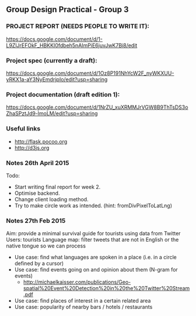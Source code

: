 ## Group Design Practical - Group 3

### PROJECT REPORT (NEEDS PEOPLE TO WRITE IT):
https://docs.google.com/document/d/1-L9ZlJrEFOkF_HBKKI0fdbeh5nAImPiE6juvJwK7Bi8/edit

### Project spec (currently a draft):
https://docs.google.com/document/d/1Oz8P191NhYcW2F_nyWKXUU-yRKX1a-aY3NyEmdrjpIo/edit?usp=sharing

### Project documentation (draft edition 1):
https://docs.google.com/document/d/1NrZU_xuXRMMJrVGW8B9ThTsDS3oZhaSPztJd9-lmoLM/edit?usp=sharing

### Useful links
* http://flask.pocoo.org
* http://d3js.org

### Notes 26th April 2015
Todo:
* Start writing final report for week 2.
* Optimise backend.
* Change client loading method.
* Try to make circle work as intended. (hint: fromDivPixelToLatLng)

### Notes 27th Feb 2015
Aim: provide a minimal survival guide for tourists using data from Twitter
Users: tourists
Language map: filter tweets that are not in English or the native tongue so we can process
* Use case: find what languages are spoken in a place (i.e. in a circle defined by a cursor)
* Use case: find events going on and opinion about them (N-gram for events)
  * http://michaelkaisser.com/publications/Geo-spatial%20Event%20Detection%20in%20the%20Twitter%20Stream.pdf
* Use case: find places of interest in a certain related area
* Use case: popularity of nearby bars / hotels / restaurants
